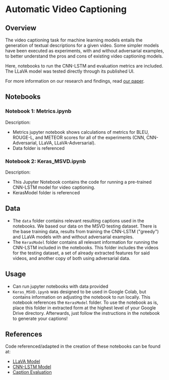 # Automatic Video Captioning 

## Overview

The video captioning task for machine learning models entails the generation of textual descriptions for a given video. 
Some simpler models have been executed as experiments, with and without adversarial examples, to better understand the pros and cons of existing video captioning models.

Here, notebooks to run the CNN-LSTM and evaluation metrics are included. The LLaVA model was tested directly through its published UI. 

For more information on our research and findings, read [our paper](https://virginiatech-my.sharepoint.com/:b:/g/personal/aarian_vt_edu/EZlzjoVQiepIresLqWpVmLEBeYLaiXovDFbAHn00-9w_CA?e=KXZVF6).

## Notebooks

### Notebook 1: Metrics.ipynb

Description:
- Metrics jupyter notebook shows calculations of metrics for BLEU, ROUGE-L, and METEOR scores for all of the experiments (CNN, CNN-Adversarial, LLaVA, LLaVA-Adversarial).
- Data folder is referenced

### Notebook 2: Keras_MSVD.ipynb

Description:
- This Jupyter Notebook contains the code for running a pre-trained CNN-LSTM model for video captioning.
- KerasModel folder is referenced

## Data

- The `data` folder contains relevant resulting captions used in the notebooks. We based our data on the MSVD testing dataset. There is the base training data, results from training the CNN-LSTM ("greedy") and LLaVA models with and without adversarial examples. 
- The `KerasModel` folder contains all relevant information for running the CNN-LSTM included in the notebooks. This folder includes the videos for the testing dataset, a set of already extracted features for said videos, and another copy of both using adversarial data.


## Usage

- Can run jupyter notebooks with data provided
- `Keras_MSVD.ipynb` was designed to be used in Google Colab, but contains information on adjusting the notebook to run locally. This notebook references the `KerasModel` folder. To use the notebook as is, place this folder in extracted form at the highest level of your Google Drive directory. Afterwards, just follow the instructions in the notebook to generate your captions!


## References

Code referenced/adapted in the creation of these notebooks can be found at:
- [LLaVA Model](https://github.com/haotian-liu/LLaVA)
- [CNN-LSTM Model](https://github.com/Shreyz-max/Video-Captioning)
- [Caption Evaluation](https://github.com/vsubhashini/caption-eval)
